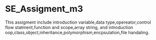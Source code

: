 # SE_Assigment_m3
This assigment include introduction variable,data type,opereator,control flow statment,function and scope,array string,
and introduction oop,class,object,inheritance,polymorphism,encpsulation,file handaling.
